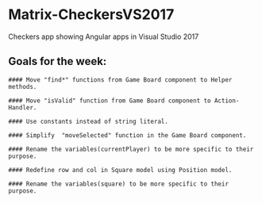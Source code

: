 # Matrix-CheckersVS2017
Checkers app showing Angular apps in Visual Studio 2017
 ## Goals for the week:
	#### Move "find*" functions from Game Board component to Helper methods.

	#### Move "isValid" function from Game Board component to Action-Handler.

	#### Use constants instead of string literal.

	#### Simplify  "moveSelected" function in the Game Board component.

	#### Rename the variables(currentPlayer) to be more specific to their purpose.

	#### Redefine row and col in Square model using Position model.

	#### Rename the variables(square) to be more specific to their purpose.
	 
 
 

